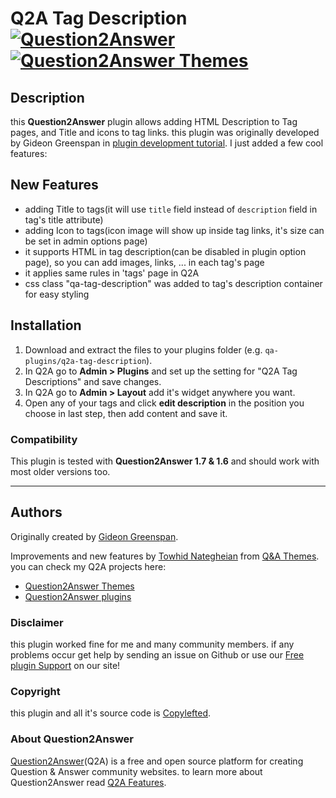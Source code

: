 # Q2A Tag Description [![Question2Answer](http://qa-themes.com/files/q2a-logo.png )](http://www.question2answer.org/) [![Question2Answer Themes](http://qa-themes.com/files/qa-logo.jpg "Q2A Themes")](http://qa-themes.com/)

## Description
this **Question2Answer** plugin allows adding HTML Description to Tag pages, and Title and icons to tag links.
this plugin was originally developed by Gideon Greenspan in [plugin development tutorial](http://www.question2answer.org/plugins-tutorial.php). I just added a few cool features:

## New Features
- adding Title to tags(it will use `title` field instead of `description` field in tag's title attribute)
- adding Icon to tags(icon image will show up inside tag links, it's size can be set in admin options page)
- it supports HTML in tag description(can be disabled in plugin option page), so you can add images, links, ... in each tag's page
- it applies same rules in 'tags' page in Q2A
- css class "qa-tag-description" was added to tag's description container for easy styling

## Installation

1. Download and extract the files to your plugins folder (e.g. `qa-plugins/q2a-tag-description`).
2. In Q2A go to **Admin > Plugins** and set up the setting for "Q2A Tag Descriptions" and save changes.
3. In Q2A go to **Admin > Layout** add it's widget anywhere you want.
4. Open any of your tags and click **edit description** in the position you choose in last step, then add content and save it.

### Compatibility
This plugin is tested with **Question2Answer 1.7 & 1.6** and should work with most older versions too.
___

## Authors
Originally created by [Gideon Greenspan](http://www.gidgreen.com/).

Improvements and new features by [Towhid Nategheian](http://TowhidN.com) from [Q&A Themes](http://QA-Themes.com "Question2Answer Themes and Plugins"). you can check my Q2A projects here:
* [Question2Answer Themes](http://qa-themes.com/themes/ "Q2A Themes")
* [Question2Answer plugins](http://qa-themes.com/plugins "Q2A Plugins")

### Disclaimer
this plugin worked fine for me and many community members. if any problems occur get help by sending an issue on Github or use our [Free plugin Support](http://qa-themes.com/forums/forum/plugins-support "Q2A plugin support forum") on our site!

### Copyright
this plugin and all it's source code is [Copylefted](http://en.wikipedia.org/wiki/Copyleft).

### About Question2Answer

[Question2Answer](http://www.question2answer.org/)(Q2A) is a free and open source platform for creating Question & Answer community websites. to learn more about Question2Answer read [Q2A Features](http://qa-themes.com/question2answer "Question2Answer Features").
